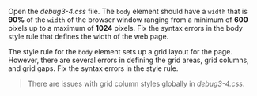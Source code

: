 Open the _debug3-4.css_ file. The `body` element should have a `width` that is **90%** of the `width` of the browser window ranging from a minimum of **600** pixels up to a maximum of **1024** pixels. Fix the syntax errors in the body style rule that defines the width of the web page.

The style rule for the `body` element sets up a grid layout for the page. However, there are several errors in defining the grid areas, grid columns, and grid gaps. Fix the syntax errors in the style rule.

> There are issues with grid column styles globally in _debug3-4.css_.
